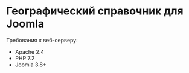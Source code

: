 # Географический справочник для Joomla
Требования к веб-серверу:
* Apache 2.4
* PHP 7.2
* Joomla 3.8+
